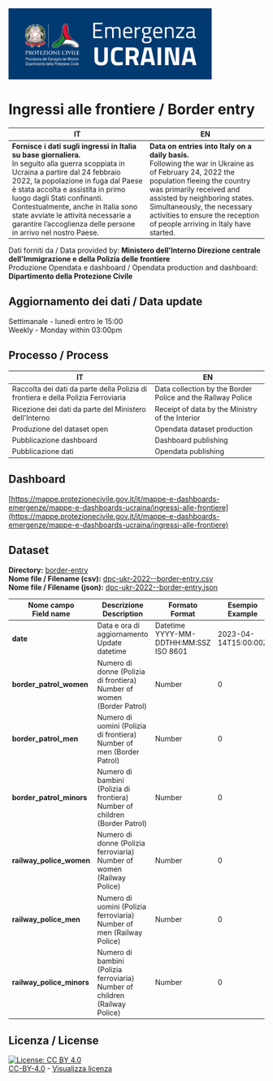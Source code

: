 <img src="../assets/images/dpcUKR2022.png" alt="DPC Emergenza Ucraina 2022" data-canonical-src="../assets/images/dpcUKR2022.png" width="400" />

# Ingressi alle frontiere / Border entry

| IT|EN|
|-|-|
|**Fornisce i dati sugli ingressi in Italia su base giornaliera.**<br>In seguito alla guerra scoppiata in Ucraina a partire dal 24 febbraio 2022, la popolazione in fuga dal Paese è stata accolta e assistita in primo luogo dagli Stati confinanti. Contestualmente, anche in Italia sono state avviate le attività necessarie a garantire l’accoglienza delle persone in arrivo nel nostro Paese.|**Data on entries into Italy on a daily basis.**<br>Following the war in Ukraine as of February 24, 2022 the population fleeing the country was primarily received and assisted by neighboring states. Simultaneously, the necessary activities to ensure the reception of people arriving in Italy have started.|

Dati forniti da / Data provided by: **Ministero dell'Interno Direzione centrale dell'Immigrazione e della Polizia delle frontiere**<br>
Produzione Opendata e dashboard / Opendata production and dashboard: **Dipartimento della Protezione Civile**

## Aggiornamento dei dati / Data update

Settimanale - lunedì entro le 15:00<br>
Weekly - Monday within 03:00pm

## Processo / Process

| IT|EN|
|-|-|
|Raccolta dei dati da parte della Polizia di frontiera e della Polizia Ferroviaria|Data collection by the Border Police and the Railway Police|
|Ricezione dei dati da parte del Ministero dell'Interno|Receipt of data by the Ministry of the Interior|
|Produzione del dataset open|Opendata dataset production|
|Pubblicazione dashboard|Dashboard publishing|
|Pubblicazione dati|Opendata publishing|

## Dashboard

[https://mappe.protezionecivile.gov.it/it/mappe-e-dashboards-emergenze/mappe-e-dashboards-ucraina/ingressi-alle-frontiere](https://mappe.protezionecivile.gov.it/it/mappe-e-dashboards-emergenze/mappe-e-dashboards-ucraina/ingressi-alle-frontiere)

## Dataset

**Directory:**  [border-entry](../data/border-entry/)<br>
**Nome file / Filename (csv):** [dpc-ukr-2022--border-entry.csv](../data/border-entry/dpc-ukr-2022--border-entry.csv)<br>
**Nome file / Filename (json):** [dpc-ukr-2022--border-entry.json](../data/border-entry/dpc-ukr-2022--border-entry.json)<br>

|Nome campo<br>Field name|Descrizione<br>Description|Formato<br>Format|Esempio<br>Example|
|-|-|-|-|
|**date**|Data e ora di aggiornamento<br>Update datetime|Datetime<br>YYYY-MM-DDTHH:MM:SSZ<br>ISO 8601|2023-04-14T15:00:00Z|
|**border_patrol_women**|Numero di donne (Polizia di frontiera)<br>Number of women (Border Patrol)|Number|0|
|**border_patrol_men**|Numero di uomini (Polizia di frontiera)<br>Number of men (Border Patrol)|Number|0|
|**border_patrol_minors**|Numero di bambini (Polizia di frontiera)<br>Number of children (Border Patrol)|Number|0|
|**railway_police_women**|Numero di donne (Polizia ferroviaria)<br>Number of women (Railway Police)|Number|0|
|**railway_police_men**|Numero di uomini (Polizia ferroviaria)<br>Number of men (Railway Police)|Number|0|
|**railway_police_minors**|Numero di bambini (Polizia ferroviaria)<br>Number of children (Railway Police)|Number|0|

## Licenza / License

[![License: CC BY 4.0](https://img.shields.io/badge/License-CC_BY_4.0-lightgrey.svg)](https://creativecommons.org/licenses/by/4.0/)<br>
[CC-BY-4.0](https://creativecommons.org/licenses/by/4.0/deed.it) - [Visualizza licenza](https://github.com/pcm-dpc/UKR-2022/blob/master/LICENSE)